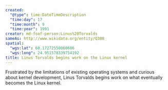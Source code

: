 ```yaml
---
created:
  "@type": time:DateTimeDescription
  "time:day": 17
  "time:month": 9
  "time:year": 1991
creator: md-foaf-person:Linus%20Torvalds
sameAs: http://www.wikidata.org/entity/Q388
spatial:
  "wgs:lat": 60.17272550060606
  "wgs:long": 24.951578339754192
title: Linus Torvalds begins work on the Linux kernel
---
```


Frustrated by the limitations of existing operating systems and curious about kernel development, Linus Torvalds begins work on what eventually becomes the Linux kernel.
